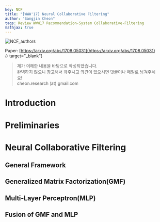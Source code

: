 ```yaml
---
key: NCF
title: "[WWW'17] Neural Collaborative Filtering"
author: "Sangjin Cheon"
tags: Review WWW17 Recommendation-System Collaborative-Filtering
mathjax: true
---
```

  
![NCF_authors](https://github.com/cheon-research/cheon-research.github.io/blob/master/assets/NCF_authors.PNG?raw=true)  

Paper: [https://arxiv.org/abs/1708.05031](https://arxiv.org/abs/1708.05031){: target="_blank"}  

>제가 이해한 내용을 바탕으로 작성되었습니다.  
>완벽하지 않으니 참고해서 봐주시고 의견이 있으시면 댓글이나 메일로 남겨주세요!  
>cheon.research (at) gmail.com  
  
# Introduction

# Preliminaries
# Neural Collaborative Filtering
## General Framework
## Generalized Matrix Factorization(GMF)
## Multi-Layer Perceptron(MLP)
## Fusion of GMF and MLP
